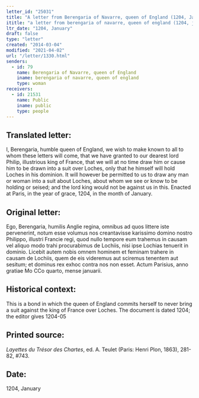 ```yaml
---
letter_id: "25031"
title: "A letter from Berengaria of Navarre, queen of England (1204, January)"
ititle: "a letter from berengaria of navarre, queen of england (1204, january)"
ltr_date: "1204, January"
draft: false
type: "letter"
created: "2014-03-04"
modified: "2021-04-02"
url: "/letter/1330.html"
senders:
  - id: 79
    name: Berengaria of Navarre, queen of England
    iname: berengaria of navarre, queen of england
    type: woman
receivers:
  - id: 21531
    name: Public
    iname: public
    type: people
---
```

<h2> Translated letter:</h2>I, Berengaria, humble queen of England, we wish to make known to all to whom these letters will come,  that we have granted to our dearest lord Philip, illustrious king of France, that we will at no time draw him or cause him to be drawn into a suit over Loches, only that he himself will hold Loches in his dominion.   It will however be permitted to us to draw any man or woman into a suit about Loches, about whom we see or know to be holding or seised;  and the lord king would not be against us in this.
Enacted at Paris, in the year of grace, 1204, in the month of January.
<h2 class="mt-4"> Original letter:</h2>Ego, Berengaria, humilis Anglie regina, omnibus ad quos littere iste pervenerint, notum esse volumus nos creantavisse karissimo domino nostro Philippo, illustri Francie regi, quod nullo tempore eum trahemus in causam vel aliquo modo trahi procurabimus de Lochiis, nisi ipse Lochias tenuerit in dominio.
Licebit autem nobis omnem hominem et feminam trahere in causam de Lochiis, quem de eis videremus aut sciremus tenentem aut sesitum; et dominus rex exhoc contra nos non esset.
Actum Parisius, anno gratiae Mo CCo quarto, mense januarii.
<h2 class="mt-4"> Historical context:</h2>This is a bond in which the queen of England commits herself to never bring a suit against the king of France over Loches.  The document is dated 1204; the editor gives 1204-05
<h2 class="mt-4"> Printed source:</h2><p><em>Layettes du Trésor des Chartes</em>, ed. A. Teulet (Paris: Henri Plon, 1863), 281-82, #743.</p><h2 class="mt-4"> Date:</h2>1204, January